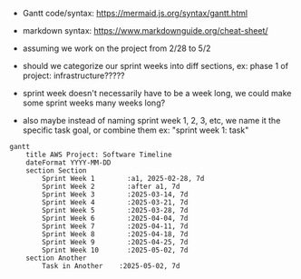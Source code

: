 - Gantt code/syntax: https://mermaid.js.org/syntax/gantt.html 
- markdown syntax: https://www.markdownguide.org/cheat-sheet/ 

- assuming we work on the project from 2/28 to 5/2
- should we categorize our sprint weeks into diff sections, ex: phase 1 of project: infrastructure?????
- sprint week doesn't necessarily have to be a week long, we could make some sprint weeks many weeks long?
- also maybe instead of naming sprint week 1, 2, 3, etc, we name it the specific task goal, or combine them ex: "sprint week 1: task"

```mermaid
gantt
    title AWS Project: Software Timeline
    dateFormat YYYY-MM-DD
    section Section
        Sprint Week 1        :a1, 2025-02-28, 7d
        Sprint Week 2        :after a1, 7d
        Sprint Week 3        :2025-03-14, 7d
        Sprint Week 4        :2025-03-21, 7d
        Sprint Week 5        :2025-03-28, 7d
        Sprint Week 6        :2025-04-04, 7d
        Sprint Week 7        :2025-04-11, 7d
        Sprint Week 8        :2025-04-18, 7d
        Sprint Week 9        :2025-04-25, 7d
        Sprint Week 10       :2025-05-02, 7d
    section Another
        Task in Another    :2025-05-02, 7d
```
